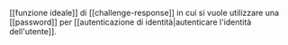 [[funzione ideale]] di [[challenge-response]] in cui si vuole utilizzare una [[password]] per [[autenticazione di identità|autenticare l'identità dell'utente]].